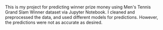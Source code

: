 This is my project for predicting winner prize money using Men's Tennis Grand Slam Winner dataset via Jupyter Notebook. I cleaned and preprocessed the data, and used different models for predictions. However, the predictions were not as accurate as desired.

